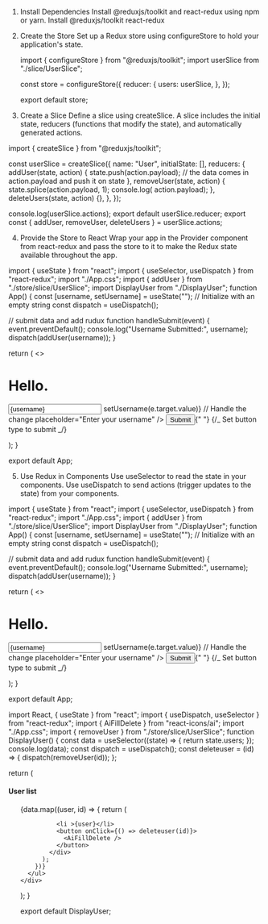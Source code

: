 1. Install Dependencies Install @reduxjs/toolkit and react-redux using npm or yarn.
   Install @reduxjs/toolkit react-redux

2. Create the Store Set up a Redux store using configureStore to hold your application's state.

   import { configureStore } from "@reduxjs/toolkit";
   import userSlice from "./slice/UserSlice";

   const store = configureStore({
   reducer: {
   users: userSlice,
   },
   });

   export default store;

3. Create a Slice Define a slice using createSlice. A slice includes the initial state, reducers (functions that modify the state), and automatically generated actions.

import { createSlice } from "@reduxjs/toolkit";

const userSlice = createSlice({
name: "User",
initialState: [],
reducers: {
addUser(state, action) {
state.push(action.payload); // the data comes in action.payload and push it on state
},
removeUser(state, action) {
state.splice(action.payload, 1);
console.log( action.payload);
},
deleteUsers(state, action) {},
},
});

console.log(userSlice.actions);
export default userSlice.reducer;
export const { addUser, removeUser, deleteUsers } = userSlice.actions;

4. Provide the Store to React Wrap your app in the Provider component from react-redux and pass the store to it to make the Redux state available throughout the app.

import { useState } from "react";
import { useSelector, useDispatch } from "react-redux";
import "./App.css";
import { addUser } from "./store/slice/UserSlice";
import DisplayUser from "./DisplayUser";
function App() {
const [username, setUsername] = useState(""); // Initialize with an empty string
const dispatch = useDispatch();

// submit data and add rudux
function handleSubmit(event) {
event.preventDefault();
console.log("Username Submitted:", username);
dispatch(addUser(username));
}

return (
<>
<div className="app">
<h1>Hello.</h1>
<div>
<form onSubmit={handleSubmit}>
<input
type="text"
value={username}
onChange={(e) => setUsername(e.target.value)} // Handle the change
placeholder="Enter your username"
/>
<button type="submit">Submit</button>{" "}
{/_ Set button type to submit _/}
</form>
</div>
<DisplayUser/>
</div>
</>
);
}

export default App;

5. Use Redux in Components Use useSelector to read the state in your components. Use useDispatch to send actions (trigger updates to the state) from your components.

import { useState } from "react";
import { useSelector, useDispatch } from "react-redux";
import "./App.css";
import { addUser } from "./store/slice/UserSlice";
import DisplayUser from "./DisplayUser";
function App() {
const [username, setUsername] = useState(""); // Initialize with an empty string
const dispatch = useDispatch();

// submit data and add rudux
function handleSubmit(event) {
event.preventDefault();
console.log("Username Submitted:", username);
dispatch(addUser(username));
}

return (
<>
<div className="app">
<h1>Hello.</h1>
<div>
<form onSubmit={handleSubmit}>
<input
type="text"
value={username}
onChange={(e) => setUsername(e.target.value)} // Handle the change
placeholder="Enter your username"
/>
<button type="submit">Submit</button>{" "}
{/_ Set button type to submit _/}
</form>
</div>
<DisplayUser/>
</div>
</>
);
}

export default App;

import React, { useState } from "react";
import { useDispatch, useSelector } from "react-redux";
import { AiFillDelete } from "react-icons/ai";
import "./App.css";
import { removeUser } from "./store/slice/UserSlice";
function DisplayUser() {
const data = useSelector((state) => {
return state.users;
});
console.log(data);
const dispatch = useDispatch();
const deleteuser = (id) => {
dispatch(removeUser(id));
};

return (
<div className="display">
<h4>User list</h4>
<ul>
{data.map((user, id) => {
return (
<div className="list" key={id}>

              <li >{user}</li>
              <button onClick={() => deleteuser(id)}>
                <AiFillDelete />
              </button>
            </div>
          );
        })}
      </ul>
    </div>

);
}

export default DisplayUser;
